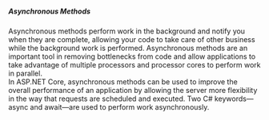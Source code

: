 <h5>Asynchronous Methods</h5>
<span>Asynchronous methods perform work in the background and notify you when they are complete, allowing
your code to take care of other business while the background work is performed. Asynchronous methods
are an important tool in removing bottlenecks from code and allow applications to take advantage of
multiple processors and processor cores to perform work in parallel.</span>

<div class="pt-5 mt-5"><span>In ASP.NET Core, asynchronous methods can be used to improve the overall performance of an
application by allowing the server more flexibility in the way that requests are scheduled and executed. Two
C# keywords—async and await—are used to perform work asynchronously.</span></div>
